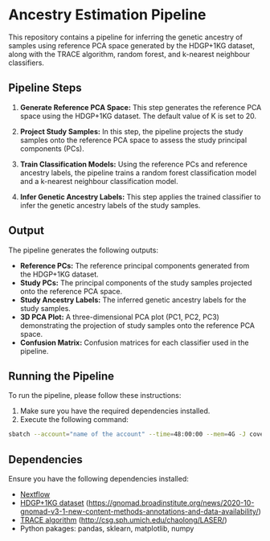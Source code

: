 # Ancestry Estimation Pipeline

This repository contains a pipeline for inferring the genetic ancestry of samples using reference PCA space generated by the HDGP+1KG dataset, along with the TRACE algorithm, random forest, and k-nearest neighbour classifiers.

## Pipeline Steps

1. **Generate Reference PCA Space:** This step generates the reference PCA space using the HDGP+1KG dataset. The default value of K is set to 20.

2. **Project Study Samples:** In this step, the pipeline projects the study samples onto the reference PCA space to assess the study principal components (PCs).

3. **Train Classification Models:** Using the reference PCs and reference ancestry labels, the pipeline trains a random forest classification model and a k-nearest neighbour classification model.

4. **Infer Genetic Ancestry Labels:** This step applies the trained classifier to infer the genetic ancestry labels of the study samples.

## Output

The pipeline generates the following outputs:

- **Reference PCs:** The reference principal components generated from the HDGP+1KG dataset.
- **Study PCs:** The principal components of the study samples projected onto the reference PCA space.
- **Study Ancestry Labels:** The inferred genetic ancestry labels for the study samples.
- **3D PCA Plot:** A three-dimensional PCA plot (PC1, PC2, PC3) demonstrating the projection of study samples onto the reference PCA space.
- **Confusion Matrix:** Confusion matrices for each classifier used in the pipeline.

## Running the Pipeline

To run the pipeline, please follow these instructions:

1. Make sure you have the required dependencies installed.
2. Execute the following command:

```bash
sbatch --account="name of the account" --time=48:00:00 --mem=4G -J coverage --wrap="nextflow run /path/to/ancestry.nf" -o ancestry.slurm.log
```

## Dependencies

Ensure you have the following dependencies installed:

- [Nextflow](https://www.nextflow.io/)
- [HDGP+1KG dataset](https://gnomad.broadinstitute.org/news/2020-10-gnomad-v3-1-new-content-methods-annotations-and-data-availability/) (https://gnomad.broadinstitute.org/news/2020-10-gnomad-v3-1-new-content-methods-annotations-and-data-availability/)
- [TRACE algorithm](http://csg.sph.umich.edu/chaolong/LASER/) (http://csg.sph.umich.edu/chaolong/LASER/)
- Python pakages: pandas, sklearn, matplotlib, numpy


